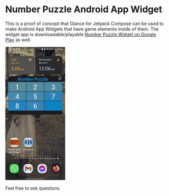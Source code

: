 # Number Puzzle Android App Widget


This is a proof of concept that Glance for Jetpack Compose can be used to make Android App Widgets that have game elements inside of them. The widget app is downloadable/playable [Number Puzzle Widget on Google Play]("https://play.google.com/store/apps/details?id=com.thirdgate.numberpuzzle") as well.

[<img src="number_puzzle_widget.gif" width="188"/>](number_puzzle_widget.gif)

Feel free to ask questions.
